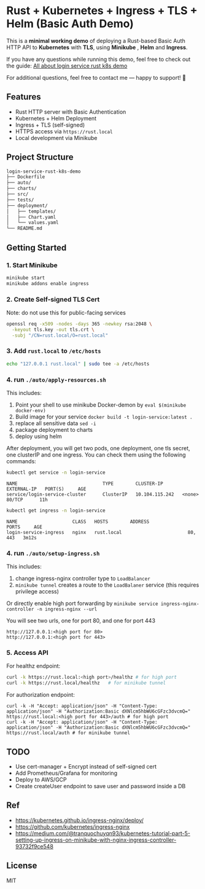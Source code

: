 # Rust + Kubernetes + Ingress + TLS + Helm (Basic Auth Demo)

This is a **minimal working demo** of deploying a Rust-based Basic Auth HTTP API to **Kubernetes** with **TLS**, using **Minikube** , **Helm** and **Ingress**.

If you have any questions while running this demo, feel free to check out the guide:
[All about login service rust k8s demo](https://github.com/Sunjiayao1/Blogs/blob/main/3-EN-All%20about%20login%20service%20rust%20k8s%20demo.md)

For additional questions, feel free to contact me — happy to support! 🙌

## Features

- Rust HTTP server with Basic Authentication
- Kubernetes + Helm Deployment
- Ingress + TLS (self-signed)
- HTTPS access via `https://rust.local`
- Local development via Minikube

## Project Structure

```bash
login-service-rust-k8s-demo
├── Dockerfile
├── auto/
├── charts/
├── src/
├── tests/
├── deployment/
│   ├── templates/
│   ├── Chart.yaml
│   └── values.yaml
└── README.md
```

## Getting Started

### 1. Start Minikube

```bash
minikube start
minikube addons enable ingress
```

### 2. Create Self-signed TLS Cert

Note: do not use this for public-facing services

```bash
openssl req -x509 -nodes -days 365 -newkey rsa:2048 \
  -keyout tls.key -out tls.crt \
  -subj "/CN=rust.local/O=rust.local"
```

### 3. Add `rust.local` to `/etc/hosts`

```bash
echo "127.0.0.1 rust.local" | sudo tee -a /etc/hosts
```

### 4. run `./auto/apply-resources.sh`

This includes:
1. Point your shell to use minikube Docker-demon by `eval $(minikube docker-env)`
2. Build image for your service `docker build -t login-service:latest .`
3. replace all sensitive data `sed -i `
4. package deployment to charts
5. deploy using helm

After deployment, you will get two pods, one deployment, one tls secret, one clusterIP and one ingress. You can check them using the following commands:

```bash
kubectl get service -n login-service
```
```
NAME                               TYPE        CLUSTER-IP       EXTERNAL-IP   PORT(S)     AGE
service/login-service-cluster      ClusterIP   10.104.115.242   <none>        80/TCP      11h
```

```bash
kubectl get ingress -n login-service
```
```
NAME                    CLASS   HOSTS        ADDRESS               PORTS     AGE
login-service-ingress   nginx   rust.local                        80, 443   3m12s
```

### 4. run `./auto/setup-ingress.sh`

This includes:
1. change ingress-nginx controller type to `LoadBalancer`
2. `minikube tunnel` creates a route to the `LoadBalaner` service (this requires privilege access)

Or directly enable high port forwarding by `minikube service ingress-nginx-controller -n ingress-nginx --url`

You will see two urls, one for port 80, and one for port 443
```
http://127.0.0.1:<high port for 80>
http://127.0.0.1:<high port for 443>
```

### 5. Access API

For healthz endpoint:
```bash
curl -k https://rust.local:<high port>/healthz # for high port
curl -k https://rust.local/healthz   # for minikube tunnel
```
For  authorization endpoint:
```shell
curl -k -H "Accept: application/json" -H "Content-Type: application/json" -H "Authorization:Basic dXNlcm5hbWU6cGFzc3dvcmQ=" https://rust.local:<high port for 443>/auth # for high port
curl -k -H "Accept: application/json" -H "Content-Type: application/json" -H "Authorization:Basic dXNlcm5hbWU6cGFzc3dvcmQ=" https://rust.local/auth # for minikube tunnel
```

## TODO
- Use cert-manager + Encrypt instead of self-signed cert
- Add Prometheus/Grafana for monitoring
- Deploy to AWS/GCP
- Create createUser endpoint to save user and password inside a DB

## Ref
- https://kubernetes.github.io/ingress-nginx/deploy/
- https://github.com/kubernetes/ingress-nginx
- https://medium.com/@tranquochuyqn93/kubernetes-tutorial-part-5-setting-up-ingress-on-minikube-with-nginx-ingress-controller-93732f9ce548

## License
MIT
